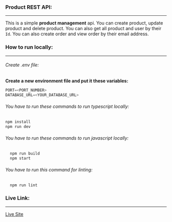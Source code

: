 ### Product REST API:
---
This is a simple **product management** api. You can create product, update product and delete product. You can also get all product and user by their `Id`. You can also create order and view order by their email address.

### How to run locally:
---

###### Create .env file:
**Create a new environment file and put it these variables:**

```javascript
PORT=<PORT_NUMBER>
DATABASE_URL=<YOUR_DATABASE_URL>


```

###### You have to run these commands to run typescript locally:


```javascript
npm install
npm run dev
```

###### You have to run these commands to run javascript locally:

```javascript
  npm run build
  npm start
```

###### You have to run this command for linting:

```javascript
  npm run lint
```
### Live Link:
---
[Live Site](https://bootcamp-assinment2.vercel.app/api/products)
